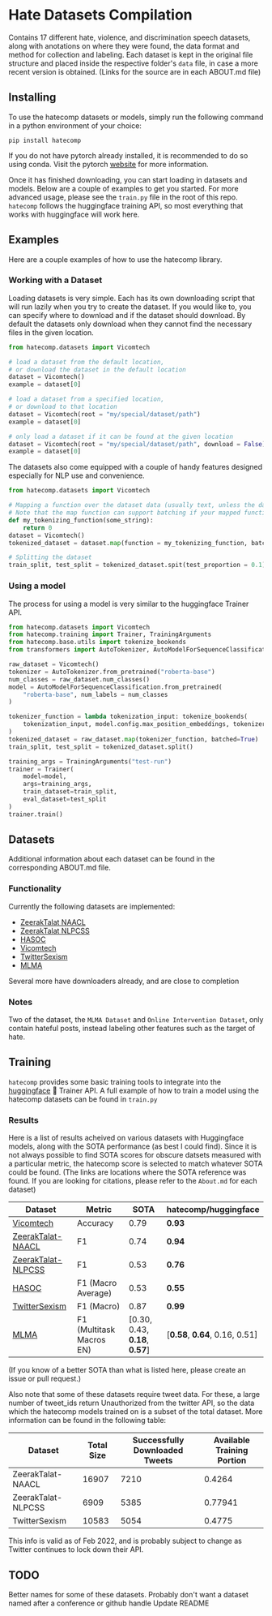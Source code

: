 # Hate Datasets Compilation
Contains 17 different hate, violence, and discrimination speech datasets, along with anotations on where they were found, the data format and method for collection and labeling. Each dataset is kept in the original file structure and placed inside the respective folder's `data` file, in case a more recent version is obtained. (Links for the source are in each ABOUT.md file)

## Installing
To use the hatecomp datasets or models, simply run the following command in a python environment of your choice:
```shell
pip install hatecomp
```

If you do not have pytorch already installed, it is recommended to do so using conda. Visit the pytorch [website](https://pytorch.org/) for more information.

Once it has finished downloading, you can start loading in datasets and models. Below are a couple of examples to get you started. For more advanced usage, please see the `train.py` file in the root of this repo. `hatecomp` follows the huggingface training API, so most everything that works with huggingface will work here.

## Examples
Here are a couple examples of how to use the hatecomp library.

### Working with a Dataset
Loading datasets is very simple. Each has its own downloading script that will run lazily when you try to create the dataset. If you would like to, you can specify where to download and if the dataset should download. By default the datasets only download when they cannot find the necessary files in the given location.
```python
from hatecomp.datasets import Vicomtech

# load a dataset from the default location,
# or download the dataset in the default location
dataset = Vicomtech()
example = dataset[0]

# load a dataset from a specified location,
# or download to that location
dataset = Vicomtech(root = "my/special/dataset/path")
example = dataset[0]

# only load a dataset if it can be found at the given location
dataset = Vicomtech(root = "my/special/dataset/path", download = False)
example = dataset[0]
```

The datasets also come equipped with a couple of handy features designed especially for NLP use and convenience.

```python
from hatecomp.datasets import Vicomtech

# Mapping a function over the dataset data (usually text, unless the dataset has already been mapped)
# Note that the map function can support batching if your mapped function supports it.
def my_tokenizing_function(some_string):
    return 0
dataset = Vicomtech()
tokenized_dataset = dataset.map(function = my_tokenizing_function, batched = False)

# Splitting the dataset
train_split, test_split = tokenized_dataset.spit(test_proportion = 0.1)
```

### Using a model
The process for using a model is very similar to the huggingface Trainer API.
```python
from hatecomp.datasets import Vicomtech
from hatecomp.training import Trainer, TrainingArguments
from hatecomp.base.utils import tokenize_bookends
from transformers import AutoTokenizer, AutoModelForSequenceClassification

raw_dataset = Vicomtech()
tokenizer = AutoTokenizer.from_pretrained("roberta-base")
num_classes = raw_dataset.num_classes()
model = AutoModelForSequenceClassification.from_pretrained(
    "roberta-base", num_labels = num_classes
)

tokenizer_function = lambda tokenization_input: tokenize_bookends(
    tokenization_input, model.config.max_position_embeddings, tokenizer
)
tokenized_dataset = raw_dataset.map(tokenizer_function, batched=True)
train_split, test_split = tokenized_dataset.split()

training_args = TrainingArguments("test-run")
trainer = Trainer(
    model=model,
    args=training_args,
    train_dataset=train_split,
    eval_dataset=test_split
)
trainer.train()
```

## Datasets
Additional information about each dataset can be found in the corresponding ABOUT.md file. 

### Functionality
Currently the following datasets are implemented:
- [ZeerakTalat NAACL](hatecomp/datasets/ZeerakTalat/README.md)
- [ZeerakTalat NLPCSS](hatecomp/datasets/ZeerakTalat/README.md)
- [HASOC](hatecomp/datasets/HASOC/README.md)
- [Vicomtech](hatecomp/datasets/Vicomtech/README.md)
- [TwitterSexism](hatecomp/datasets/TwitterSexism/README.md)
- [MLMA](hatecomp/datasets/MLMA/README.md)

Several more have downloaders already, and are close to completion

### Notes
Two of the dataset, the `MLMA Dataset` and `Online Intervention Dataset`, only contain hateful posts, instead labeling other features such as the target of hate.

## Training
`hatecomp` provides some basic training tools to integrate into the [huggingface](https://github.com/huggingface) :hugs: Trainer API. A full example of how to train a model using the hatecomp datasets can be found in `train.py`

### Results
Here is a list of results acheived on various datasets with Huggingface models, along with the SOTA performance (as best I could find). Since it is not always possible to find SOTA scores for obscure datsets measured with a particular metric, the hatecomp score is selected to match whatever SOTA could be found. (The links are locations where the SOTA reference was found. If you are looking for citations, please refer to the `About.md` for each dataset)

| Dataset | Metric | SOTA | hatecomp/huggingface |
| -- | -- | -- | -- |
| [Vicomtech](https://arxiv.org/pdf/1809.04444.pdf) | Accuracy | 0.79 | **0.93** |
| [ZeerakTalat-NAACL](https://aclanthology.org/N16-2013.pdf) | F1 | 0.74 | **0.94** |
| [ZeerakTalat-NLPCSS](https://aclanthology.org/W16-5618.pdf) | F1 | 0.53 | **0.76** |
| [HASOC](https://arxiv.org/pdf/2108.05927.pdf) | F1 (Macro Average) | 0.53 | **0.55** |
| [TwitterSexism](https://aclanthology.org/W17-2902.pdf) | F1 (Macro) | 0.87 | **0.99** |
| [MLMA](https://arxiv.org/pdf/1908.11049.pdf) | F1 (Multitask Macros EN) | [0.30, 0.43, **0.18**, **0.57**] | [**0.58**, **0.64**, 0.16, 0.51] |

(If you know of a better SOTA than what is listed here, please create an issue or pull request.)

Also note that some of these datasets require tweet data. For these, a large number of tweet_ids return Unauthorized from the twitter API, so the data which the hatecomp models trained on is a subset of the total dataset. More information can be found in the following table:

| Dataset | Total Size | Successfully Downloaded Tweets | Available Training Portion |
| -- | -- | -- | -- |
| ZeerakTalat-NAACL | 16907 | 7210 | 0.4264 |
| ZeerakTalat-NLPCSS | 6909 | 5385 | 0.77941 |
| TwitterSexism | 10583 | 5054 | 0.4775 |

This info is valid as of Feb 2022, and is probably subject to change as Twitter continues to lock down their API.

## TODO
Better names for some of these datasets. Probably don't want a dataset named after a conference or github handle
Update README